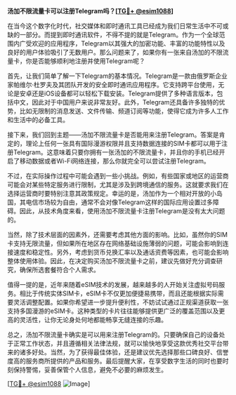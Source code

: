 **汤加不限流量卡可以注册Telegram吗？[[TG💪+ @esim1088](https://t.me/s/esim1088)]**

在当今这个数字化时代，社交媒体和即时通讯工具已经成为我们日常生活中不可或缺的一部分。而提到即时通讯软件，不得不提的就是Telegram。作为一个全球范围内广受欢迎的应用程序，Telegram以其强大的加密功能、丰富的功能特性以及良好的用户体验吸引了无数用户。那么问题来了，如果你有一张来自汤加的不限流量卡，你是否能够顺利地注册并使用Telegram呢？

首先，让我们简单了解一下Telegram的基本情况。Telegram是一款由俄罗斯企业家帕维尔·杜罗夫及其团队开发的安全即时通讯应用程序。它支持跨平台使用，无论是安卓还是iOS设备都可以轻松下载安装。Telegram提供了多种语言版本，包括中文，因此对于中国用户来说非常友好。此外，Telegram还具备许多独特的优势，比如无限制的消息发送、文件传输、频道订阅等功能，使得它成为许多人工作和生活中的必备工具。

接下来，我们回到主题——汤加不限流量卡是否能用来注册Telegram。答案是肯定的，理论上任何一张具有国际漫游权限并且支持数据连接的SIM卡都可以用于注册Telegram。这意味着只要你拥有一张汤加的不限流量卡，并且你的手机已经开启了移动数据或者Wi-Fi网络连接，那么你就完全可以尝试注册Telegram。

不过，在实际操作过程中可能会遇到一些小挑战。例如，有些国家或地区的运营商可能会对某些特定服务进行限制，尤其是涉及到跨境通信的服务。这就要求我们在选择运营商时要特别注意其政策规定。幸运的是，汤加作为一个相对开放的小岛国，其电信市场较为自由，通常不会对像Telegram这样的国际应用设置过多障碍。因此，从技术角度来看，使用汤加不限流量卡注册Telegram是没有太大问题的。

当然，除了技术层面的因素外，还需要考虑其他方面的影响。比如，虽然你的SIM卡支持无限流量，但如果所在地区存在网络基础设施薄弱的问题，可能会影响到连接速度和稳定性。另外，考虑到货币兑换汇率以及通话资费等因素，也可能会影响整体使用体验。因此，在决定购买汤加不限流量卡之前，建议先做好充分调查研究，确保所选套餐符合个人需求。

值得一提的是，近年来随着eSIM技术的发展，越来越多的人开始关注虚拟号码服务。相比于传统实体SIM卡，eSIM卡不仅更加便捷易携带，而且还能根据实际需要灵活调整配置。如果你希望进一步提升便利性，不妨试试通过正规渠道获取一张支持多国漫游的eSIM卡。这种类型的卡片往往能够提供更广泛的覆盖范围以及更高的灵活性，让你无论身处何地都能畅享无缝连接的乐趣。

总之，汤加不限流量卡确实是可以用来注册Telegram的。只要确保自己的设备处于正常工作状态，并且遵循相关法律法规，就可以愉快地享受这款优秀社交平台带来的诸多好处。当然，为了获得最佳体验，还是建议优先选择那些口碑良好、信誉度高的服务商所提供的产品和服务。最后提醒大家，在享受数字生活的同时也要时刻保持警惕，妥善保管个人信息，避免不必要的麻烦发生。

[[TG💪+ @esim1088](https://t.me/s/esim1088) ![Image](https://i.postimg.cc/4NQfJmqS/Snipaste-2025-05-13-00-14-12.png)]